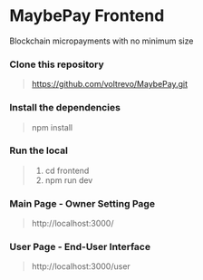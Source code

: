 # MaybePay Frontend
Blockchain micropayments with no minimum size


### Clone this repository
> https://github.com/voltrevo/MaybePay.git


### Install the dependencies
> npm install


### Run the local
> 1) cd frontend
> 2) npm run dev


### Main Page - Owner Setting Page
> http://localhost:3000/


### User Page - End-User Interface
> http://localhost:3000/user
